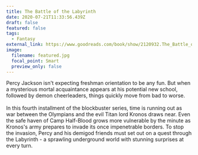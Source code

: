 ```yaml
---
title: The Battle of the Labyrinth
date: 2020-07-21T11:33:56.439Z
draft: false
featured: false
tags:
  - Fantasy
external_link: https://www.goodreads.com/book/show/2120932.The_Battle_of_the_Labyrinth
image:
  filename: featured.jpg
  focal_point: Smart
  preview_only: false
---
```

Percy Jackson isn't expecting freshman orientation to be any fun. But when a mysterious mortal acquaintance appears at his potential new school, followed by demon cheerleaders, things quickly move from bad to worse.\
\
In this fourth installment of the blockbuster series, time is running out as war between the Olympians and the evil Titan lord Kronos draws near. Even the safe haven of Camp Half-Blood grows more vulnerable by the minute as Kronos's army prepares to invade its once impenetrable borders. To stop the invasion, Percy and his demigod friends must set out on a quest through the Labyrinth - a sprawling underground world with stunning surprises at every turn.